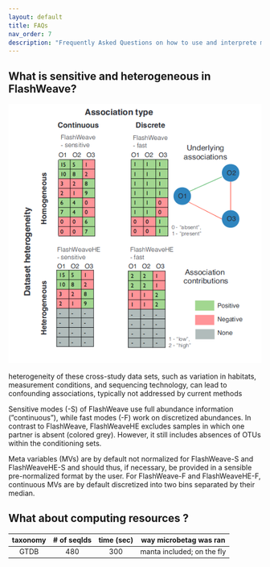 ```yaml
---
layout: default
title: FAQs
nav_order: 7
description: "Frequently Asked Questions on how to use and interprete microbetag"
---
```


## What is sensitive and heterogeneous in FlashWeave? 



![four_cases](../assets/images/flashweave_cases.png)



heterogeneity of these cross-study data sets, such as variation in habitats, measurement conditions, and sequencing technology, can lead to confounding associations, typically not addressed by current methods

Sensitive modes (-S) of FlashWeave use full abundance information (”continuous”), while fast modes (-F) work on discretized abundances. In contrast to FlashWeave, FlashWeaveHE excludes samples in which one partner is absent (colored grey). However, it still includes absences of OTUs within the conditioning sets.





Meta variables (MVs) are by default not normalized for FlashWeave-S and FlashWeaveHE-S and should thus, if necessary, be provided in a sensible pre-normalized format by the user. For FlashWeave-F and FlashWeaveHE-F, continuous MVs are by default discretized into two bins separated by their median.


## What about computing resources ? 


| taxonomy | \# of seqIds | time (sec) | way microbetag was ran       | 
|:--------:|:------------:|:----------:|:----------------------------:|
| GTDB     | 480          |  300       | manta included; on the fly 


